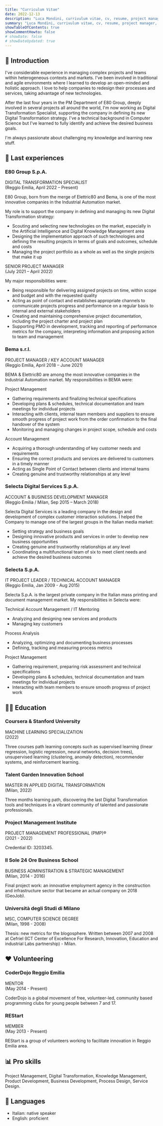 ```yaml
---
title: "Curriculum Vitae"
date: 2022-12-13
description: "Luca Mondini, currivulum vitae, cv, resume, project manager, digital transformation"
summary: "Luca Mondini, currivulum vitae, cv, resume, project manager, digital transformation"
showTableOfContents: true
showCommentHowto: false
# showDate: false
# showDateUpdated: true
---
```


## 📄 Introduction

I've considerable experience in managing complex projects and teams within heterogeneous contexts and markets.
I've been involved in traditional and agile environments where I learned to develop an open-minded and holistic approach.
I love to help companies to redesign their processes and services, taking advantage of new technologies.

After the last four years in the PM Department of E80 Group, deeply involved in several projects all around the world, I'm now working as Digital Transformation Specialist, supporting the company in defining its new Digital Transformation strategy.
I've a technical background in Computer Science but I've learned to fully identify and achieve the desired business goals.

I'm always passionate about challenging my knowledge and learning new stuff.

## 💼 Last experiences

### E80 Group S.p.A.

DIGITAL TRANSFORMATION SPECIALIST  
(Reggio Emilia, April 2022 – Present)

E80 Group, born from the merge of Elettric80 and Bema, is one of the most innovative companies in the Industrial Automation market.

My role is to support the company in defining and managing its new Digital Transformation strategy:
- Scouting and selecting new technologies on the market, especially in the Artificial Intelligence and Digital Knowledge Management area
- Designing the implementation approach of such technologies and defining the resulting projects in terms of goals and outcomes, schedule and costs
- Managing the project portfolio as a whole as well as the single projects that make it up

SENIOR PROJECT MANAGER  
(July 2021 – April 2022)

My major responsibilities were:
- Being responsible for delivering assigned projects on time, within scope and budget and with the requested quality
- Acting as point of contact and establishes appropriate channels to communicate projects progress and performance on a regular basis to internal and external stakeholders
- Creating and maintaining comprehensive project documentation, including the project charter and project plan
- Supporting PMO in development, tracking and reporting of performance metrics for the company, interpreting information and proposing action to team and management

### Bema s.r.l.

PROJECT MANAGER / KEY ACCOUNT MANAGER  
(Reggio Emilia, April 2018 – June 2021)

BEMA & Elettric80 are among the most innovative companies in the Industrial Automation market. My responsibilities in BEMA were:

Project Management
- Gathering requirements and finalizing technical specifications
- Developing plans & schedules, technical documentation and team meetings for individual projects
- Interacting with clients, internal team members and suppliers to ensure smooth progress of project work from the order confirmation to the final handover of the system
- Monitoring and managing changes in project scope, schedule and costs

Account Management
- Acquiring a thorough understanding of key customer needs and requirements
- Ensuring the correct products and services are delivered to customers in a timely manner
- Acting as Single Point of Contact between clients and internal teams
- Creating genuine and trustworthy relationships at any level

### Selecta Digital Services S.p.A.

ACCOUNT & BUSINESS DEVELOPMENT MANAGER  
(Reggio Emilia / Milan, Sep 2015 – March 2018)

Selecta Digital Services is a leading company in the design and development of complex customer interaction solutions. I helped the Company to manage one of the largest groups in the Italian media market:
- Setting strategy and business goals
- Designing innovative products and services in order to develop new business opportunities
- Creating genuine and trustworthy relationships at any level
- Coordinating a multifunctional team of six to meet client needs and achieve the desired business outcomes

### Selecta S.p.A.

IT PROJECT LEADER / TECHNICAL ACCOUNT MANAGER  
(Reggio Emilia, Jan 2009 - Aug 2015)

Selecta S.p.A. is the largest private company in the Italian mass printing and document management market. My responsibilities in Selecta were:

Technical Account Management / IT Mentoring
- Analyzing and designing new services and products
- Managing key customers

Process Analysis
- Analyzing, optimizing and documenting business processes
- Defining, tracking and measuring process metrics

Project Management
- Gathering requirement, preparing risk assessment and technical specifications
- Developing plans & schedules, technical documentation and team meetings for individual projects
- Interacting with team members to ensure smooth progress of project work

## 🧑‍🎓 Education

### Coursera & Stanford University
MACHINE LEARNING SPECIALIZATION  
(2022)

Three courses path learning concepts such as supervised learning (linear regression, logistic regression, neural networks, decision trees), unsupervised learning (clustering, anomaly detection), recommender systems, and reinforcement learning.

### Talent Garden Innovation School
MASTER IN APPLIED DIGITAL TRANSFORMATION  
(Milan, 2022)

Three months learning path, discovering the last Digital Transformation tools and techniques in a vibrant community of talented and passionate professionals.

### Project Management Institute
PROJECT MANAGEMENT PROFESSIONAL (PMP)®  
(2021 - 2022)

Credential ID: 3203345.

### Il Sole 24 Ore Business School
BUSINESS ADMINISTRATION & STRATEGIC MANAGEMENT  
(Milan, 2014 - 2016)

Final project work: an innovative employment agency in the construction and infrastructure sector that became an actual company on 2018 (GeoJob).

### Università degli Studi di Milano
MSC, COMPUTER SCIENCE DEGREE  
(Milan, 1998 - 2008)

Thesis: new metrics for the blogosphere. Written between 2007 and 2008 at Cefriel (ICT Center of Excellence For Research, Innovation, Education and industrial Labs partnership) - Milan.


## ❤️ Volunteering

### CoderDojo Reggio Emilia
MENTOR  
(May 2014 - Present)

CoderDojo is a global movement of free, volunteer-led, community based programming clubs for young people between 7 and 17.

### REStart
MEMBER  
(May 2013 - Present)

REStart is a group of volunteers working to facilitate innovation in Reggio Emilia area.

## 📊 Pro skills

Project Management, Digital Transformation, Knowledge Management, Product Development, Business Development, Process Design, Service Design.

## 🏴 Languages

- Italian: native speaker
- English: proficient